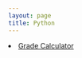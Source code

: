 ```yaml
---
layout: page
title: Python
---
```


<html>
 <ol">
  <li><a href="/python/gradecalculator">Grade Calculator</a></li>
</ol>
</html>
